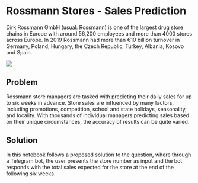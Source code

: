 # Rossmann Stores - Sales Prediction
Dirk Rossmann GmbH (usual: Rossmann) is one of the largest drug store chains in Europe with around 56,200 employees and more than 4000 stores across Europe. In 2019 Rossmann had more than €10 billion turnover in Germany, Poland, Hungary, the Czech Republic, Turkey, Albania, Kosovo and Spain.

![](https://miro.medium.com/max/1000/0*IpUXpwNleNMgpPFr.png)

## Problem
Rossmann store managers are tasked with predicting their daily sales for up to six weeks in advance. Store sales are influenced by many factors, including promotions, competition, school and state holidays, seasonality, and locality. With thousands of individual managers predicting sales based on their unique circumstances, the accuracy of results can be quite varied.

## Solution
In this notebook follows a proposed solution to the question, where through a Telegram bot, the user presents the store number as input and the bot responds with the total sales expected for the store at the end of the following six weeks.
